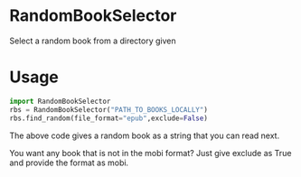 # RandomBookSelector
Select a random book from a directory given

# Usage
```python
import RandomBookSelector
rbs = RandomBookSelector("PATH_TO_BOOKS_LOCALLY")
rbs.find_random(file_format="epub",exclude=False)
```
The above code gives a random book as a string that you can read next. 

You want any book that is not in the mobi format? Just give exclude as True and provide the format as mobi.

